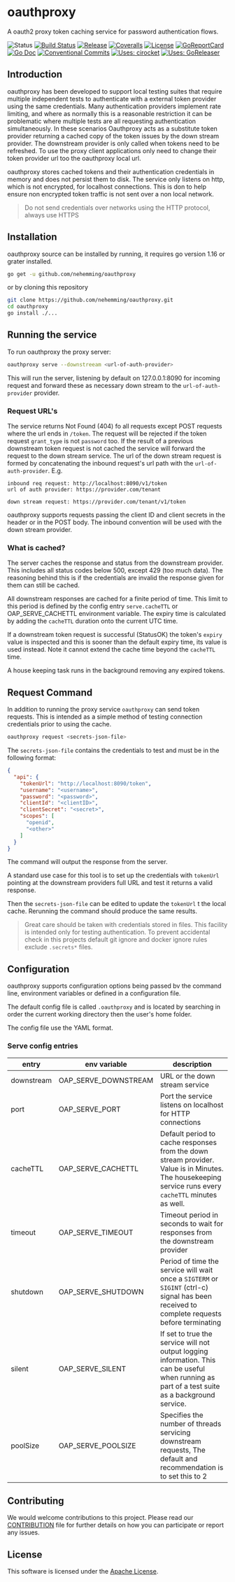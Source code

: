 # oauthproxy

A oauth2 proxy token caching service for password authentication flows.


![Status](https://img.shields.io/badge/Status-ALPHA-red?style=for-the-badge)
[![Build Status](https://img.shields.io/circleci/build/gh/nehemming/oauthproxy/master?style=for-the-badge)](https://github.com/nehemming/oauthproxy) 
[![Release](https://img.shields.io/github/v/release/nehemming/oauthproxy.svg?style=for-the-badge)](https://github.com/nehemming/oauthproxy/releases/latest)
[![Coveralls](https://img.shields.io/coveralls/github/nehemming/oauthproxy?style=for-the-badge)](https://coveralls.io/github/nehemming/oauthproxy)
[![License](https://img.shields.io/badge/License-Apache%202.0-blue.svg?style=for-the-badge)](/LICENSE)
[![GoReportCard](https://goreportcard.com/badge/github.com/nehemming/oauthproxy?test=0&style=for-the-badge)](https://goreportcard.com/report/github.com/nehemming/oauthproxy)
[![Go Doc](https://img.shields.io/badge/godoc-reference-blue.svg?style=for-the-badge)](http://godoc.org/github.com/goreleaser/goreleaser)
[![Conventional Commits](https://img.shields.io/badge/Conventional%20Commits-1.0.0-yellow.svg?style=for-the-badge)](https://conventionalcommits.org)
[![Uses: cirocket](https://img.shields.io/badge/Uses-cirocket-orange?style=for-the-badge)](https://github.com/nehemming/cirocket)
[![Uses: GoReleaser](https://img.shields.io/badge/uses-goreleaser-green.svg?style=for-the-badge)](https://github.com/goreleaser)


## Introduction

oauthproxy has been developed to support local testing suites that require multiple independent tests to authenticate with a external token provider using the same credentials.   Many authentication providers implement rate limiting, and where as normally this is a reasonable restriction it can be problematic where multiple tests are all requesting authentication simultaneously.   In these scenarios Oauthproxy acts as a substitute token provider returning a cached copy of the token issues by the down stream provider.   The downstream provider is only called when tokens need to be refreshed.   To use the proxy client applications only need to change their token provider url too the oauthproxy local url. 

oauthproxy stores cached tokens and their authentication credentials in memory and does not persist them to disk.   The service only listens on http, which is not encrypted, for localhost connections.   This is don to help ensure non encrypted token traffic is not sent over a non local network.

> Do not send credentials over networks using the HTTP protocol, always use HTTPS

## Installation

oauthproxy source can be installed by running, it requires go version 1.16 or grater installed.

```sh
go get -u github.com/nehemming/oauthproxy
```

or by cloning this repository

```sh
git clone https://github.com/nehemming/oauthproxy.git
cd oauthproxy
go install ./...
```

## Running the service

To run oauthproxy the proxy server:

```sh
oauthproxy serve --downstreeam <url-of-auth-provider>
```

This will run the server, listening by default on 127.0.0.1:8090 for incoming request and forward these as necessary down stream to the `url-of-auth-provider` provider.

### Request URL's

The service returns Not Found (404) fo all requests except POST requests where the url ends in `/token`.  The request will be rejected if the token request `grant_type` is not `password` too.  If the result of a previous downstream token request is not cached the service will forward the request to the down stream service.   The url of the down stream request is formed by concatenating the inbound request's url path with the `url-of-auth-provider`.  E.g.

```
inbound req request: http://localhost:8090/v1/token
url of auth provider: https://provider.com/tenant

down stream request: https://provider.com/tenant/v1/token
```

oauthproxy supports requests passing the client ID and client secrets in the header or in the POST body.  The inbound convention will be used with the down stream provider.

### What is cached?

The server caches the response and status from the downstream provider.  This includes all status codes below 500, except 429 (too much data).  The reasoning behind this is if the credentials are invalid the response given for them can still be cached.

All downstream responses are cached for a finite period of time.  This limit to this period is defined by the config entry `serve.cacheTTL` or OAP_SERVE_CACHETTL environment variable.  The expiry time is calculated by adding the `cacheTTL` duration onto the current UTC time. 

If a downstream token request is successful (StatusOK) the token's `expiry` value is inspected and this is sooner than the default expiry time, its value is used instead.   Note it cannot extend the cache time beyond the `cacheTTL` time.

A house keeping task runs in the background removing any expired tokens.

## Request Command
In addition to running the proxy service `oauthproxy` can send token requests.  This is intended as a simple method of testing connection credentials prior to using the cache.

```sh
oauthproxy request <secrets-json-file>
```

The `secrets-json-file` contains the credentials to test and must be in the following format:

```json
{
  "api": {
    "tokenUrl": "http://localhost:8090/token",
    "username": "<username>",
    "password": "<password>",
    "clientId": "<clientID>",
    "clientSecret": "<secret>",
    "scopes": [
      "openid", 
      "<other>"
    ]
  }
}
```

The command will output the response from the server.

A standard use case for this tool is to set up the credentials with `tokenUrl` pointing at the downstream providers full URL and test it returns a valid response.

Then the `secrets-json-file` can be edited to update the `tokenUrl` t the local cache.  Rerunning the command should produce the same results.

>Great care should be taken with credentials stored in files.  This facility is intended only for testing authentication. To prevent accidental check in this projects default git ignore and docker ignore rules exclude `.secrets*` files.

## Configuration

oauthproxy supports configuration options being passed bv the command line, environment variables or defined in a configuration file.

The default config file is called `.oauthproxy` and is located by searching in order the current working directory then the user's home folder.

The config file use the YAML format.

### Serve config entries

|entry|env variable|description|
|-|-|-|
|downstream|OAP_SERVE_DOWNSTREAM|URL or the down stream service|
|port|OAP_SERVE_PORT|Port the service listens on localhost for HTTP connections|
|cacheTTL|OAP_SERVE_CACHETTL|Default period to cache responses from the down stream provider.  Value is in Minutes.  The housekeeping service runs every `cacheTTL` minutes as well.|
|timeout|OAP_SERVE_TIMEOUT|Timeout period in seconds to wait for responses from the downstream provider| 
|shutdown|OAP_SERVE_SHUTDOWN|Period of time the service will wait once a `SIGTERM` or `SIGINT` (ctrl-c) signal has been received to complete requests before terminating|
|silent|OAP_SERVE_SILENT|If set to true the service will not output logging information.  This can be useful when running as part of a test suite as a background service.|
|poolSize|OAP_SERVE_POOLSIZE|Specifies the number of threads servicing downstream requests,   The default and recommendation is to set this to 2|

## Contributing

We would welcome contributions to this project.  Please read our [CONTRIBUTION](https://github.com/nehemming/oauthproxy/blob/master/CONTRIBUTING.md) file for further details on how you can participate or report any issues.

## License

This software is licensed under the [Apache License](http://www.apache.org/licenses/). 











